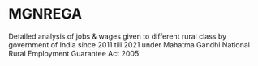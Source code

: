 # MGNREGA
Detailed analysis of jobs &amp; wages given to different rural class by government of India since 2011 till 2021 under Mahatma Gandhi National Rural Employment Guarantee Act 2005 
